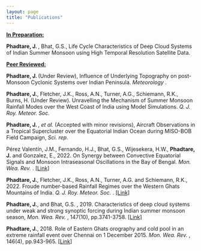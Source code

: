 ```yaml
---
layout: page
title: "Publications"
---
```


 <ins><b>In Preparation:</b></ins> 

<b> Phadtare, J. </b>, Bhat, G.S., Life Cycle Characteristics of Deep Cloud Systems of Indian Summer Monsoon using High Temporal Resolution Satellite Data. <br>


<ins><b>Peer Reviewed:</b></ins>

<b> Phadtare, J. </b> (Under Review), Influence of Underlying Topography on post-Monsoon Cyclonic Systems over Indian Peninsula. <em> Meteorology </em>. <br>

<b>Phadtare, J.</b>, Fletcher, J.K., Ross, A.N., Turner, A.G., Schiemann, R.K., Burns, H. (Under Review). Unravelling the Mechanism of Summer Monsoon Rainfall Modes over the West Coast of India using Model Simulations. <em> Q. J. Roy. Meteor. Soc. </em>
 
<b> Phadtare, J. </b>, <em> et al. </em> (Accepted with minor revisions),  Aircraft Observations in a Tropical Supercluster over the Equatorial Indian Ocean during MISO-BOB Field Campaign, <em> Sci. rep. </em><br> 

Pérez Valentín, J.M., Fernando, H.J., Bhat, G.S., Wijesekera, H.W., <b>Phadtare, J.</b> and Gonzalez, E., 2022. On Synergy between Convective Equatorial Signals and Monsoon Intraseasonal Oscillations in the Bay of Bengal. <em> Mon. Wea. Rev. </em>. <a href ="https://journals.ametsoc.org/view/journals/mwre/151/2/MWR-D-22-0076.1.xml"> [Link]</a>

<b>Phadtare, J.</b>, Fletcher, J.K., Ross, A.N., Turner, A.G. and Schiemann, R.K., 2022. Froude number-based
Rainfall Regimes over the Western Ghats Mountains of India. <em>  Q. J. Roy. Meteor. Soc. </em>
. <a href="https://rmets.onlinelibrary.wiley.com/doi/full/10.1002/qj.4367" target="_blank" >[Link]</a>

<b>Phadtare, J.</b>, and Bhat, G.S. , 2019. Characteristics of deep cloud systems under weak and strong synoptic
forcing during Indian summer monsoon season, <em> Mon. Wea. Rev. </em>, 147(10), pp.3741-3758. <a href="https://journals.ametsoc.org/view/journals/mwre/147/10/mwr-d-18-0346.1.xml" target="_blank" >[Link]</a>

<b>Phadtare, J.</b>, 2018. Role of Eastern Ghats orography and cold pool in an extreme rainfall event over Chennai
on 1 December 2015. <em> Mon. Wea. Rev. </em>, 146(4), pp.943-965. <a href="https://journals.ametsoc.org/view/journals/mwre/146/4/mwr-d-16-0473.1.xml" target="_blank" >[Link]</a>
